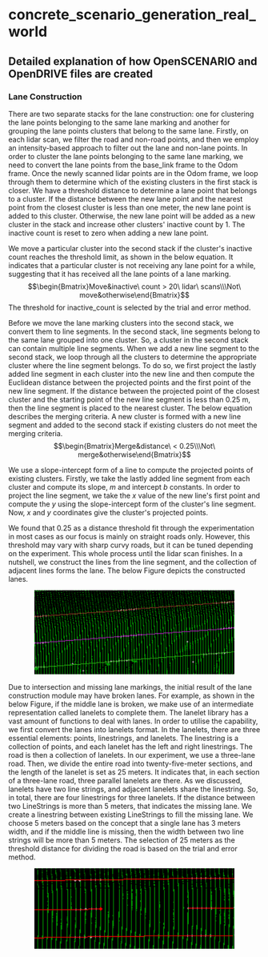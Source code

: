 # concrete_scenario_generation_real_world


## Detailed explanation of how OpenSCENARIO and OpenDRIVE files are created 
### Lane Construction

There are two separate stacks for the lane construction: one for clustering the lane points belonging to the same lane marking and another for grouping the lane points clusters that belong to the same lane. Firstly, on each lidar scan, we filter the road and non-road points, and then we employ an intensity-based approach to filter out the lane and non-lane points. In order to cluster the lane points belonging to the same lane marking, we need to convert the lane points from the base_link frame to the Odom frame. Once the newly scanned lidar points are in the Odom frame, we loop through them to determine which of the existing clusters in the first stack is closer. We have a threshold distance to determine a lane point that belongs to a cluster. If the distance between the new lane point and the nearest point from the closest cluster is less than one meter, the new lane point is added to this cluster. Otherwise, the new lane point will be added as a new cluster in the stack and increase other clusters' inactive count by 1. The inactive count is reset to zero when adding a new lane point.  

We move a particular cluster into the second stack if the cluster's inactive count reaches the threshold limit, as shown in the below equation. It indicates that a particular cluster is not receiving any lane point for a while, suggesting that it has received all the lane points of a lane marking.
$$\begin{Bmatrix}Move&inactive\ count > 20\ lidar\ scans\\\Not\ move&otherwise\end{Bmatrix}$$
The threshold for inactive\_count is selected by the trial and error method.

Before we move the lane marking clusters into the second stack, we convert them to line segments. In the second stack, line segments belong to the same lane grouped into one cluster. So, a cluster in the second stack can contain multiple line segments. When we add a new line segment to the second stack, we loop through all the clusters to determine the appropriate cluster where the line segment belongs. To do so, we first project the lastly added line segment in each cluster into the new line and then compute the Euclidean distance between the projected points and the first point of the new line segment. If the distance between the projected point of the closest cluster and the starting point of the new line segment is less than 0.25 m, then the line segment is placed to the nearest cluster. The below equation describes the merging criteria. A new cluster is formed with a new line segment and added to the second stack if existing clusters do not meet the merging criteria.
$$\begin{Bmatrix}Merge&distance\ < 0.25\\\Not\ merge&otherwise\end{Bmatrix}$$

We use a slope-intercept form of a line to compute the projected points of existing clusters. Firstly, we take the lastly added line segment from each cluster and compute its slope, $m$ and intercept $b$ constants. In order to project the line segment, we take the $x$ value of the new line's first point and compute the $y$ using the slope-intercept form of the cluster's line segment. Now, $x$ and $y$ coordinates give the cluster's projected points. 

We found that 0.25  as a distance threshold fit through the experimentation in most cases as our focus is mainly on straight roads only. However, this threshold may vary with sharp curvy roads, but it can be tuned depending on the experiment. This whole process until the lidar scan finishes. In a nutshell, we construct the lines from the line segment, and the collection of adjacent lines forms the lane. The below Figure depicts the constructed lanes.

<p align="center">
  <img width=400 src="https://github.com/dkarunakaran/concrete_scenario_generation_real_world/blob/master/readme_figure/connected_lines.png?raw=true">
</p>

Due to intersection and missing lane markings, the initial result of the lane construction module may have broken lanes. For example, as shown in the below Figure, if the middle lane is broken, we make use of an intermediate representation called lanelets to complete them. The lanelet library has a vast amount of functions to deal with lanes. In order to utilise the capability, we first convert the lanes into lanelets format. In the lanelets, there are three essential elements: points, linestrings, and lanelets. The linestring is a collection of points, and each lanelet has the left and right linestrings. The road is then a collection of lanelets. In our experiment, we use a three-lane road. Then, we divide the entire road into twenty-five-meter sections, and the length of the lanelet is set as 25 meters. It indicates that, in each section of a three-lane road, three parallel lanelets are there. As we discussed, lanelets have two line strings, and adjacent lanelets share the linestring. So, in total, there are four linestrings for three lanelets. If the distance between two LineStrings is more than 5 meters, that indicates the missing lane. We create a linestring between existing LineStrings to fill the missing lane. We choose 5 meters based on the concept that a single lane has 3 meters width, and if the middle line is missing, then the width between two line strings will be more than 5 meters. The selection of 25 meters as the threshold distance for dividing the road is based on the trial and error method.

<p align="center">
  <img width=400 src="https://github.com/dkarunakaran/concrete_scenario_generation_real_world/blob/master/readme_figure/broken_lines.png?raw=true">
</p>
